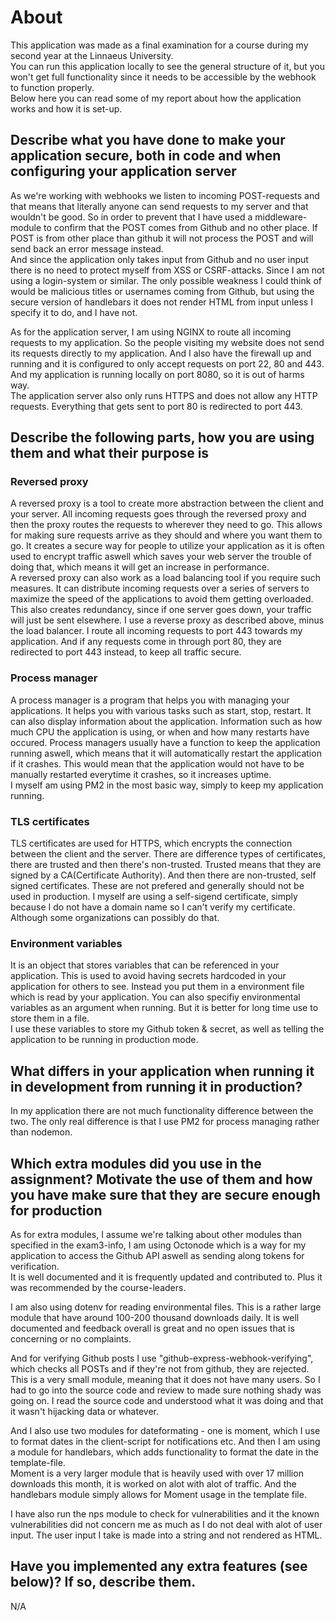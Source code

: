 # About  
This application was made as a final examination for a course during my second year at the Linnaeus University.  
You can run this application locally to see the general structure of it, but you won't get full functionality since it needs to be accessible by the webhook to function properly.  
Below here you can read some of my report about how the application works and how it is set-up.


## Describe what you have done to make your application secure, both in code and when configuring your application server
As we're working with webhooks we listen to incoming POST-requests and that means that literally anyone can send requests to my server and that wouldn't be good.
So in order to prevent that I have used a middleware-module to confirm that the POST comes from Github and no other place. If POST is from other place than github it will not process the POST and will send back an error message instead.  
And since the application only takes input from Github and no user input there is no need to protect myself from XSS or CSRF-attacks. Since I am not using a login-system or similar. The only possible weakness I could think of would be malicious titles or usernames coming from Github, but using the secure version of handlebars it does not render HTML from input unless I specify it to do, and I have not.  
  
As for the application server, I am using NGINX to route all incoming requests to my application. So the people visiting my website does not send its requests directly to my application. And I also have the firewall up and running and it is configured to only accept requests on port 22, 80 and 443. And my application is running locally on port 8080, so it is out of harms way.  
The application server also only runs HTTPS and does not allow any HTTP requests. Everything that gets sent to port 80 is redirected to port 443.
  
## Describe the following parts, how you are using them and what their purpose is
### Reversed proxy
A reversed proxy is a tool to create more abstraction between the client and your server. All incoming requests goes through the reversed proxy and then the proxy routes the requests to wherever they need to go. This allows for making sure requests arrive as they should and where you want them to go. It creates a secure way for people to utilize your application as it is often used to encrypt traffic aswell which saves your web server the trouble of doing that, which means it will get an increase in performance.  
A reversed proxy can also work as a load balancing tool if you require such measures. It can distribute incoming requests over a series of servers to maximize the speed of the applications to avoid them getting overloaded. This also creates redundancy, since if one server goes down, your traffic will just be sent elsewhere. 
I use a reverse proxy as described above, minus the load balancer. I route all incoming requests to port 443 towards my application. And if any requests come in through port 80, they are redirected to port 443 instead, to keep all traffic secure.   

### Process manager
A process manager is a program that helps you with managing your applications. It helps you with various tasks such as start, stop, restart. It can also display information about the application. Information such as how much CPU the application is using, or when and how many restarts have occured. Process managers usually have a function to keep the application running aswell, which means that it will automatically restart the application if it crashes. This would mean that the application would not have to be manually restarted everytime it crashes, so it increases uptime.  
I myself am using PM2 in the most basic way, simply to keep my application running.

### TLS certificates
TLS certificates are used for HTTPS, which encrypts the connection between the client and the server.  There are difference types of certificates, there are trusted and then there's non-trusted. Trusted means that they are signed by a CA(Certificate Authority). And then there are non-trusted, self signed certificates. These are not prefered and generally should not be used in production. I myself are using a self-sigend certificate, simply because I do not have a domain name so I can't verify my certificate. Although some organizations can possibly do that.

### Environment variables
It is an object that stores variables that can be referenced in your application. This is used to avoid having secrets hardcoded in your application for others to see. Instead you put them in a environment file which is read by your application. You can also specifiy environmental variables as an argument when running. But it is better for long time use to store them in a file.  
I use these variables to store my Github token & secret, as well as telling the application to be running in production mode.

## What differs in your application when running it in development from running it in production?
In my application there are not much functionality difference between the two. The only real difference is that I use PM2 for process managing rather than nodemon.  

## Which extra modules did you use in the assignment? Motivate the use of them and how you have make sure that they are secure enough for production  
As for extra modules, I assume we're talking about other modules than specified in the exam3-info, I am using Octonode which is a way for my application to access the Github API aswell as sending along tokens for verification.  
It is well documented and it is frequently updated and contributed to. Plus it was recommended by the course-leaders.

I am also using dotenv for reading environmental files. This is a rather large module that have around 100-200 thousand downloads daily. It is well documented and feedback overall is great and no open issues that is concerning or no complaints.  

And for verifying Github posts I use "github-express-webhook-verifying", which checks all POSTs and if they're not from github, they are rejected.  
This is a very small module, meaning that it does not have many users. So I had to go into the source code and review to made sure nothing shady was going on. I read the source code and understood what it was doing and that it wasn't hijacking data or whatever.  

And I also use two modules for dateformating - one is moment, which I use to format dates in the client-script for notifications etc. And then I am using a module for handlebars, which adds functionality to format the date in the template-file.  
Moment is a very larger module that is heavily used with over 17 million downloads this month, it is worked on alot with alot of traffic. And the handlebars module simply allows for Moment usage in the template file.  
  
I have also run the nps module to check for vulnerabilities and it the known vulnerabilities did not concern me as much as I do not deal with alot of user input. The user input I take is made into a string and not rendered as HTML.

## Have you implemented any extra features (see below)? If so, describe them. 
N/A
